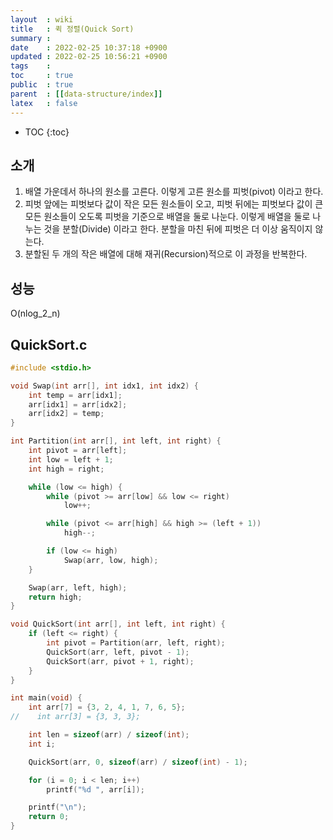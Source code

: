 ```yaml
---
layout  : wiki
title   : 퀵 정렬(Quick Sort)
summary : 
date    : 2022-02-25 10:37:18 +0900
updated : 2022-02-25 10:56:21 +0900
tags    : 
toc     : true
public  : true
parent  : [[data-structure/index]]
latex   : false
---
```

* TOC
{:toc}

## 소개
1. 배열 가운데서 하나의 원소를 고른다. 이렇게 고른 원소를 피벗(pivot) 이라고 한다.
2. 피벗 앞에는 피벗보다 값이 작은 모든 원소들이 오고, 피벗 뒤에는 피벗보다 값이 큰 모든 원소들이 오도록 피벗을 기준으로 배열을 둘로 나눈다. 이렇게 배열을 둘로 나누는 것을 분할(Divide) 이라고 한다. 분할을 마친 뒤에 피벗은 더 이상 움직이지 않는다.
3. 분할된 두 개의 작은 배열에 대해 재귀(Recursion)적으로 이 과정을 반복한다.

## 성능
O(nlog_2_n)

## QuickSort.c
```c
#include <stdio.h>

void Swap(int arr[], int idx1, int idx2) {
    int temp = arr[idx1];
    arr[idx1] = arr[idx2];
    arr[idx2] = temp;
}

int Partition(int arr[], int left, int right) {
    int pivot = arr[left];
    int low = left + 1;
    int high = right;

    while (low <= high) {
        while (pivot >= arr[low] && low <= right)
            low++;

        while (pivot <= arr[high] && high >= (left + 1))
            high--;

        if (low <= high)
            Swap(arr, low, high);
    }

    Swap(arr, left, high);
    return high;
}

void QuickSort(int arr[], int left, int right) {
    if (left <= right) {
        int pivot = Partition(arr, left, right);
        QuickSort(arr, left, pivot - 1);
        QuickSort(arr, pivot + 1, right);
    }
}

int main(void) {
    int arr[7] = {3, 2, 4, 1, 7, 6, 5};
//    int arr[3] = {3, 3, 3};

    int len = sizeof(arr) / sizeof(int);
    int i;

    QuickSort(arr, 0, sizeof(arr) / sizeof(int) - 1);

    for (i = 0; i < len; i++)
        printf("%d ", arr[i]);

    printf("\n");
    return 0;
}
```
